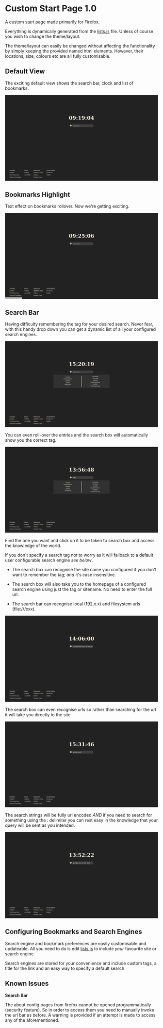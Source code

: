 # Custom Start Page 1.0

A custom start page made primarily for Firefox.

Everything is dynamically generated from the [lists.js](https://github.com/siidney/startpage/blob/master/public/js/lists.js) file. Unless of course you
wish to change the theme/layout.

The theme/layout can easily be changed without affecting the functionality by
simply keeping the provided named html elements. However, their locations, size,
colours etc are all fully customisable.

## Default View

The exciting default view shows the search bar, clock and list of bookmarks.

![Screenshot0](/public/img/screenshots/2016-03-31-091905_1920x1080_scrot.png?raw=true "Default view")

## Bookmarks Highlight

Text effect on bookmarks rollover. Now we're getting exciting.

![Screenshot1](/public/img/screenshots/2016-03-31-092507_1920x1080_scrot.png?raw=true "Bookmarks highlight")

## Search Bar

Having difficulty remembering the tag for your desired search. Never fear, with
this handy drop down you can get a dynamic list of all your configured search
engines.

![Screenshot2](/public/img/screenshots/2016-04-01-152020_1920x1080_scrot.png?raw=true "Search Engines DropDown")

You can even roll-over the entries and the search box will automatically show you
the correct tag.

![Screenshot3](/public/img/screenshots/2016-04-01-135649_1920x1080_scrot.png?raw=true "Search Engines DropDown with tags")

Find the one you want and click on it to be taken to search box
and access the knowledge of the world.

If you don't specify a search tag not to worry as it will fallback to a default
user configurable search engine *see below*.

- The search box can recognise the site name you configured if you don't want to
remember the tag; *and* it's case insensitive.

- The search box will also take you to the homepage of a configured
search engine using just the tag or sitename. No need to enter the full url.

- The search bar can recognise local (192.x.x) and filesystem urls (file:///xxx).

![Screenshot4](/public/img/screenshots/2016-04-01-140601_1920x1080_scrot.png?raw=true "Search Box Site Name")

The search box can even recognise urls so rather than searching for the url it
will take you directly to the site.

![Screenshot5](/public/img/screenshots/2016-04-01-153146_1920x1080_scrot.png?raw=true "Search Box URL")

The search strings will be fully url encoded *AND* if you need to search for
something using the *:* delimiter you can rest easy in the knowledge that your
query will be sent as you intended.

![Screenshot6](/public/img/screenshots/2016-04-01-135222_1920x1080_scrot.png?raw=true "Search Box Tomfoolery")

## Configuring Bookmarks and Search Engines

Search engine and bookmark preferences are easily customisable and updateable.
All you need to do is edit [lists.js](https://github.com/siidney/startpage/blob/master/public/js/lists.js) to include *your* favourite site or search engine.

Search engines are stored for your convenience and include custom tags, a title
for the link and an easy way to specify a default search.

## Known Issues

**Search Bar**

The about config pages from firefox cannot be opened programmatically (security
feature). So in order to access them you need to manually invoke the url bar as
before. A warning is provided if an attempt is made to access any of the
aforementioned.
